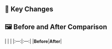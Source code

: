 ## 📝 Key Changes

<!-- Describe the purpose of this PR and the problem it resolves. -->

## 🖼️ Before and After Comparison

<!-- Attach screenshots or a GIF showing the before and after changes. -->

| | |
|:—:|:—:|
|**Before**|**After**|
